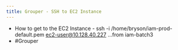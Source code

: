 ```yaml
---
title: Grouper - SSH to EC2 Instance
---
```


- How to get to the EC2 Instance -
  ssh -i /home/bryson/iam-prod-default.pem ec2-user@10.128.40.227
  ...from iam-batch3
- #Grouper